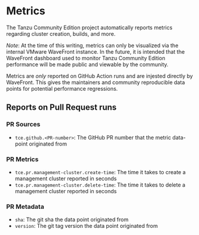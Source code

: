 # Metrics

The Tanzu Community Edition project automatically reports metrics
regarding cluster creation, builds, and more.

_*Note*_: At the time of this writing, metrics can only be visualized via the internal VMware WaveFront instance.
In the future, it is intended that the WaveFront dashboard used to monitor Tanzu Community Edition performance
will be made public and viewable by the community.

Metrics are _only_ reported on GitHub Action runs and are injested directly by WaveFront.
This gives the maintainers and community reproducible data points for potential performance regressions.

## Reports on Pull Request runs

### PR Sources

- `tce.github.<PR-number>`: The GitHub PR number that the metric data-point originated from

### PR Metrics

- `tce.pr.management-cluster.create-time`: The time it takes to create a management cluster reported in seconds
- `tce.pr.management-cluster.delete-time`: The time it takes to delete a management cluster reported in seconds

### PR Metadata

- `sha`: The git sha the data point originated from
- `version`: The git tag version the data point originated from
